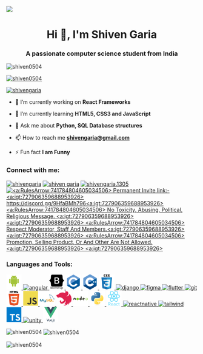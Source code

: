 ![](https://1.bp.blogspot.com/-7A4WynwLsMw/XbBpCXG8fHI/AAAAAAAAMt4/uOa1bpLskYgrwGbllhSu2SDj_Mig8SXJQCLcBGAsYHQ/s1600/2000_600px.gif)
<h1 align="center">Hi 👋, I'm Shiven Garia</h1>
<h3 align="center">A passionate computer science student from India</h3>

<p align="left"> <img src="https://komarev.com/ghpvc/?username=shiven0504&label=Profile%20views&color=0e75b6&style=flat" alt="shiven0504" /> </p>

<p align="left"> <a href="https://github.com/ryo-ma/github-profile-trophy"><img src="https://github-profile-trophy.vercel.app/?username=shiven0504" alt="shiven0504" /></a> </p>

<p align="left"> <a href="https://twitter.com/shivengaria" target="blank"><img src="https://img.shields.io/twitter/follow/shivengaria?logo=twitter&style=for-the-badge" alt="shivengaria" /></a> </p>

- 🔭 I’m currently working on **React Frameworks**

- 🌱 I’m currently learning **HTML5, CSS3 and JavaScript**

- 💬 Ask me about **Python, SQL Database structures**

- 📫 How to reach me **shivengaria@gmail.com**

- ⚡ Fun fact **I am Funny**

<h3 align="left">Connect with me:</h3>
<p align="left">
<a href="https://twitter.com/shivengaria" target="blank"><img align="center" src="https://raw.githubusercontent.com/rahuldkjain/github-profile-readme-generator/master/src/images/icons/Social/twitter.svg" alt="shivengaria" height="30" width="40" /></a>
<a href="https://fb.com/shiven garia" target="blank"><img align="center" src="https://raw.githubusercontent.com/rahuldkjain/github-profile-readme-generator/master/src/images/icons/Social/facebook.svg" alt="shiven garia" height="30" width="40" /></a>
<a href="https://instagram.com/shivengaria.1305" target="blank"><img align="center" src="https://raw.githubusercontent.com/rahuldkjain/github-profile-readme-generator/master/src/images/icons/Social/instagram.svg" alt="shivengaria.1305" height="30" width="40" /></a>
<a href="https://discord.gg/<a:RulesArrow:741784804605034506> Permanent Invite link:-<a:igt:727906359688953926> https://discord.gg/9HfaBMh796<a:igt:727906359688953926> <a:RulesArrow:741784804605034506> No Toxicity, Abusing, Political, Religious Message. <a:igt:727906359688953926> <a:igt:727906359688953926> <a:RulesArrow:741784804605034506> Respect Moderator, Staff And Members.<a:igt:727906359688953926> <a:igt:727906359688953926> <a:RulesArrow:741784804605034506> Promotion, Selling Product, Or And Other Are Not Allowed.<a:igt:727906359688953926> <a:igt:727906359688953926>" target="blank"><img align="center" src="https://raw.githubusercontent.com/rahuldkjain/github-profile-readme-generator/master/src/images/icons/Social/discord.svg" alt="<a:RulesArrow:741784804605034506> Permanent Invite link:-<a:igt:727906359688953926> https://discord.gg/9HfaBMh796<a:igt:727906359688953926> <a:RulesArrow:741784804605034506> No Toxicity, Abusing, Political, Religious Message. <a:igt:727906359688953926> <a:igt:727906359688953926> <a:RulesArrow:741784804605034506> Respect Moderator, Staff And Members.<a:igt:727906359688953926> <a:igt:727906359688953926> <a:RulesArrow:741784804605034506> Promotion, Selling Product, Or And Other Are Not Allowed.<a:igt:727906359688953926> <a:igt:727906359688953926>" height="30" width="40" /></a>
</p>

<h3 align="left">Languages and Tools:</h3>
<p align="left"> <a href="https://developer.android.com" target="_blank" rel="noreferrer"> <img src="https://raw.githubusercontent.com/devicons/devicon/master/icons/android/android-original-wordmark.svg" alt="android" width="40" height="40"/> </a> <a href="https://angular.io" target="_blank" rel="noreferrer"> <img src="https://angular.io/assets/images/logos/angular/angular.svg" alt="angular" width="40" height="40"/> </a> <a href="https://getbootstrap.com" target="_blank" rel="noreferrer"> <img src="https://raw.githubusercontent.com/devicons/devicon/master/icons/bootstrap/bootstrap-plain-wordmark.svg" alt="bootstrap" width="40" height="40"/> </a> <a href="https://www.cprogramming.com/" target="_blank" rel="noreferrer"> <img src="https://raw.githubusercontent.com/devicons/devicon/master/icons/c/c-original.svg" alt="c" width="40" height="40"/> </a> <a href="https://www.w3schools.com/cpp/" target="_blank" rel="noreferrer"> <img src="https://raw.githubusercontent.com/devicons/devicon/master/icons/cplusplus/cplusplus-original.svg" alt="cplusplus" width="40" height="40"/> </a> <a href="https://www.w3schools.com/css/" target="_blank" rel="noreferrer"> <img src="https://raw.githubusercontent.com/devicons/devicon/master/icons/css3/css3-original-wordmark.svg" alt="css3" width="40" height="40"/> </a> <a href="https://www.djangoproject.com/" target="_blank" rel="noreferrer"> <img src="https://cdn.worldvectorlogo.com/logos/django.svg" alt="django" width="40" height="40"/> </a> <a href="https://www.figma.com/" target="_blank" rel="noreferrer"> <img src="https://www.vectorlogo.zone/logos/figma/figma-icon.svg" alt="figma" width="40" height="40"/> </a> <a href="https://flutter.dev" target="_blank" rel="noreferrer"> <img src="https://www.vectorlogo.zone/logos/flutterio/flutterio-icon.svg" alt="flutter" width="40" height="40"/> </a> <a href="https://git-scm.com/" target="_blank" rel="noreferrer"> <img src="https://www.vectorlogo.zone/logos/git-scm/git-scm-icon.svg" alt="git" width="40" height="40"/> </a> <a href="https://www.w3.org/html/" target="_blank" rel="noreferrer"> <img src="https://raw.githubusercontent.com/devicons/devicon/master/icons/html5/html5-original-wordmark.svg" alt="html5" width="40" height="40"/> </a> <a href="https://developer.mozilla.org/en-US/docs/Web/JavaScript" target="_blank" rel="noreferrer"> <img src="https://raw.githubusercontent.com/devicons/devicon/master/icons/javascript/javascript-original.svg" alt="javascript" width="40" height="40"/> </a> <a href="https://www.mysql.com/" target="_blank" rel="noreferrer"> <img src="https://raw.githubusercontent.com/devicons/devicon/master/icons/mysql/mysql-original-wordmark.svg" alt="mysql" width="40" height="40"/> </a> <a href="https://nestjs.com/" target="_blank" rel="noreferrer"> <img src="https://raw.githubusercontent.com/devicons/devicon/master/icons/nestjs/nestjs-plain.svg" alt="nestjs" width="40" height="40"/> </a> <a href="https://nodejs.org" target="_blank" rel="noreferrer"> <img src="https://raw.githubusercontent.com/devicons/devicon/master/icons/nodejs/nodejs-original-wordmark.svg" alt="nodejs" width="40" height="40"/> </a> <a href="https://www.python.org" target="_blank" rel="noreferrer"> <img src="https://raw.githubusercontent.com/devicons/devicon/master/icons/python/python-original.svg" alt="python" width="40" height="40"/> </a> <a href="https://reactjs.org/" target="_blank" rel="noreferrer"> <img src="https://raw.githubusercontent.com/devicons/devicon/master/icons/react/react-original-wordmark.svg" alt="react" width="40" height="40"/> </a> <a href="https://reactnative.dev/" target="_blank" rel="noreferrer"> <img src="https://reactnative.dev/img/header_logo.svg" alt="reactnative" width="40" height="40"/> </a> <a href="https://tailwindcss.com/" target="_blank" rel="noreferrer"> <img src="https://www.vectorlogo.zone/logos/tailwindcss/tailwindcss-icon.svg" alt="tailwind" width="40" height="40"/> </a> <a href="https://www.typescriptlang.org/" target="_blank" rel="noreferrer"> <img src="https://raw.githubusercontent.com/devicons/devicon/master/icons/typescript/typescript-original.svg" alt="typescript" width="40" height="40"/> </a> <a href="https://unity.com/" target="_blank" rel="noreferrer"> <img src="https://www.vectorlogo.zone/logos/unity3d/unity3d-icon.svg" alt="unity" width="40" height="40"/> </a> <a href="https://vuejs.org/" target="_blank" rel="noreferrer"> <img src="https://raw.githubusercontent.com/devicons/devicon/master/icons/vuejs/vuejs-original-wordmark.svg" alt="vuejs" width="40" height="40"/> </a> </p>

<p><img align="left" src="https://github-readme-stats.vercel.app/api/top-langs?username=shiven0504&show_icons=true&locale=en&layout=compact" alt="shiven0504" /></p>

<p>&nbsp;<img align="center" src="https://github-readme-stats.vercel.app/api?username=shiven0504&show_icons=true&locale=en" alt="shiven0504" /></p>

<p><img align="center" src="https://github-readme-streak-stats.herokuapp.com/?user=shiven0504&" alt="shiven0504" /></p>
